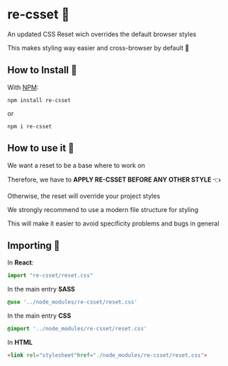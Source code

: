 # **re-csset** 🤌

An updated CSS Reset wich overrides the default browser styles

This makes styling way easier and cross-browser by default 👏

## How to Install 💅

With [NPM](http://npmjs.com):

```command
npm install re-csset
```
or

```command
npm i re-csset
```

## How to use it 💅

We want a reset to be a base where to work on

Therefore, we have to **APPLY RE-CSSET BEFORE ANY OTHER STYLE** 👈

Otherwise, the reset will override your project styles

We strongly recommend to use a modern file structure for styling

This will make it easier to avoid specificity problems and bugs in general

## Importing 💅

In **React**:
```javascript
import "re-csset/reset.css"
```

In the main entry **SASS**
```scss
@use '../node_modules/re-csset/reset.css'
```

In the main entry **CSS**
```css
@import '../node_modules/re-csset/reset.css'
```

In **HTML**

```html
<link rel="stylesheet"href="./node_modules/re-csset/reset.css">
```
